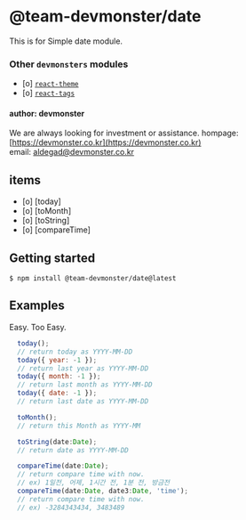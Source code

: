 # @team-devmonster/date

This is for Simple date module.

### Other `devmonsters` modules

- [o] [`react-theme`](https://www.npmjs.com/package/@team-devmonster/react-theme)
- [o] [`react-tags`](https://www.npmjs.com/package/@team-devmonster/react-tags)

#### author: devmonster

We are always looking for investment or assistance.
hompage: [https://devmonster.co.kr](https://devmonster.co.kr)<br>
email: [aldegad@devmonster.co.kr](mailto:aldegad@devmonster.co.kr)

## items

- [o] [today]
- [o] [toMonth]
- [o] [toString]
- [o] [compareTime]

## Getting started

`$ npm install @team-devmonster/date@latest`


## Examples

Easy. Too Easy.

```javascript
  today();
  // return today as YYYY-MM-DD
  today({ year: -1 });
  // return last year as YYYY-MM-DD
  today({ month: -1 });
  // return last month as YYYY-MM-DD
  today({ date: -1 });
  // return last date as YYYY-MM-DD

  toMonth();
  // return this Month as YYYY-MM

  toString(date:Date);
  // return date as YYYY-MM-DD

  compareTime(date:Date);
  // return compare time with now.
  // ex) 1일전, 어제, 1시간 전, 1분 전, 방금전
  compareTime(date:Date, date3:Date, 'time');
  // return compare time with now.
  // ex) -3284343434, 3483489
```